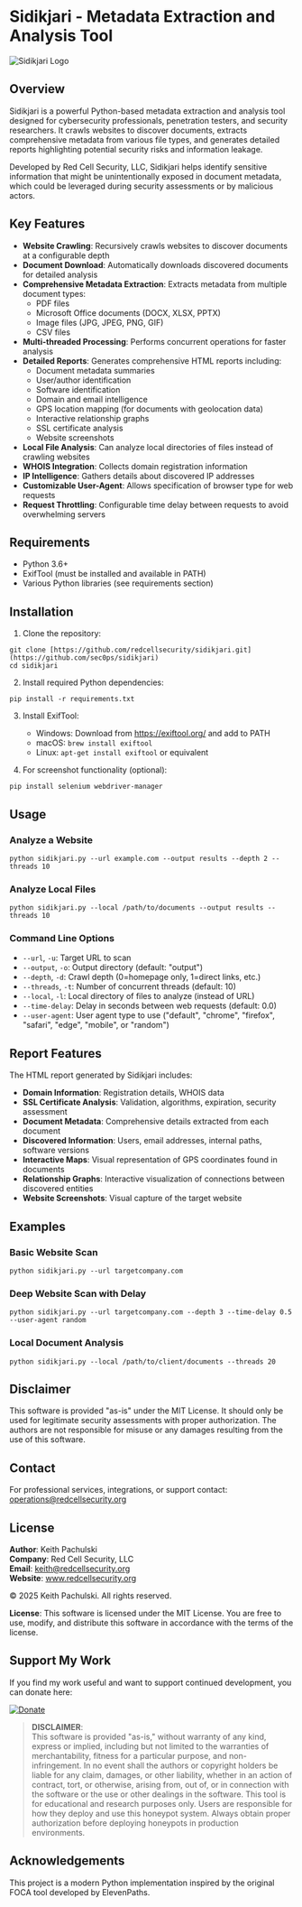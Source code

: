 # Sidikjari - Metadata Extraction and Analysis Tool

![Sidikjari Logo](https://redcellsecurity.org/assets/sidikjari_logo.png)

## Overview

Sidikjari is a powerful Python-based metadata extraction and analysis tool designed for cybersecurity professionals, penetration testers, and security researchers. It crawls websites to discover documents, extracts comprehensive metadata from various file types, and generates detailed reports highlighting potential security risks and information leakage.

Developed by Red Cell Security, LLC, Sidikjari helps identify sensitive information that might be unintentionally exposed in document metadata, which could be leveraged during security assessments or by malicious actors.

## Key Features

- **Website Crawling**: Recursively crawls websites to discover documents at a configurable depth
- **Document Download**: Automatically downloads discovered documents for detailed analysis
- **Comprehensive Metadata Extraction**: Extracts metadata from multiple document types:
  - PDF files
  - Microsoft Office documents (DOCX, XLSX, PPTX)
  - Image files (JPG, JPEG, PNG, GIF)
  - CSV files
- **Multi-threaded Processing**: Performs concurrent operations for faster analysis
- **Detailed Reports**: Generates comprehensive HTML reports including:
  - Document metadata summaries
  - User/author identification
  - Software identification
  - Domain and email intelligence
  - GPS location mapping (for documents with geolocation data)
  - Interactive relationship graphs
  - SSL certificate analysis
  - Website screenshots
- **Local File Analysis**: Can analyze local directories of files instead of crawling websites
- **WHOIS Integration**: Collects domain registration information
- **IP Intelligence**: Gathers details about discovered IP addresses
- **Customizable User-Agent**: Allows specification of browser type for web requests
- **Request Throttling**: Configurable time delay between requests to avoid overwhelming servers

## Requirements

- Python 3.6+
- ExifTool (must be installed and available in PATH)
- Various Python libraries (see requirements section)

## Installation

1. Clone the repository:
```
git clone [https://github.com/redcellsecurity/sidikjari.git](https://github.com/sec0ps/sidikjari)
cd sidikjari
```

2. Install required Python dependencies:
```
pip install -r requirements.txt
```

3. Install ExifTool:
   - Windows: Download from https://exiftool.org/ and add to PATH
   - macOS: `brew install exiftool`
   - Linux: `apt-get install exiftool` or equivalent

4. For screenshot functionality (optional):
```
pip install selenium webdriver-manager
```

## Usage

### Analyze a Website

```
python sidikjari.py --url example.com --output results --depth 2 --threads 10
```

### Analyze Local Files

```
python sidikjari.py --local /path/to/documents --output results --threads 10
```

### Command Line Options

- `--url`, `-u`: Target URL to scan
- `--output`, `-o`: Output directory (default: "output")
- `--depth`, `-d`: Crawl depth (0=homepage only, 1=direct links, etc.)
- `--threads`, `-t`: Number of concurrent threads (default: 10)
- `--local`, `-l`: Local directory of files to analyze (instead of URL)
- `--time-delay`: Delay in seconds between web requests (default: 0.0)
- `--user-agent`: User agent type to use ("default", "chrome", "firefox", "safari", "edge", "mobile", or "random")

## Report Features

The HTML report generated by Sidikjari includes:

- **Domain Information**: Registration details, WHOIS data
- **SSL Certificate Analysis**: Validation, algorithms, expiration, security assessment
- **Document Metadata**: Comprehensive details extracted from each document
- **Discovered Information**: Users, email addresses, internal paths, software versions
- **Interactive Maps**: Visual representation of GPS coordinates found in documents
- **Relationship Graphs**: Interactive visualization of connections between discovered entities
- **Website Screenshots**: Visual capture of the target website

## Examples

### Basic Website Scan
```
python sidikjari.py --url targetcompany.com
```

### Deep Website Scan with Delay
```
python sidikjari.py --url targetcompany.com --depth 3 --time-delay 0.5 --user-agent random
```

### Local Document Analysis
```
python sidikjari.py --local /path/to/client/documents --threads 20
```

## Disclaimer

This software is provided "as-is" under the MIT License. It should only be used for legitimate security assessments with proper authorization. The authors are not responsible for misuse or any damages resulting from the use of this software.

## Contact
For professional services, integrations, or support contact: operations@redcellsecurity.org

## License

**Author**: Keith Pachulski  
**Company**: Red Cell Security, LLC  
**Email**: keith@redcellsecurity.org  
**Website**: www.redcellsecurity.org  

© 2025 Keith Pachulski. All rights reserved.

**License**: This software is licensed under the MIT License. You are free to use, modify, and distribute this software in accordance with the terms of the license.

## Support My Work

If you find my work useful and want to support continued development, you can donate here:

[![Donate](https://img.shields.io/badge/Donate-PayPal-blue.svg)](https://paypal.me/sec0ps)

> **DISCLAIMER**:  
> This software is provided "as-is," without warranty of any kind, express or implied, including but not limited to the warranties of merchantability, fitness for a particular purpose, and non-infringement. In no event shall the authors or copyright holders
> be liable for any claim, damages, or other liability, whether in an action of contract, tort, or otherwise, arising from, out of, or in connection with the software or the use or other dealings in the software.
> This tool is for educational and research purposes only. Users are responsible for how they deploy and use this honeypot system. Always obtain proper authorization before deploying honeypots in production environments.


## Acknowledgements

This project is a modern Python implementation inspired by the original FOCA tool developed by ElevenPaths.
